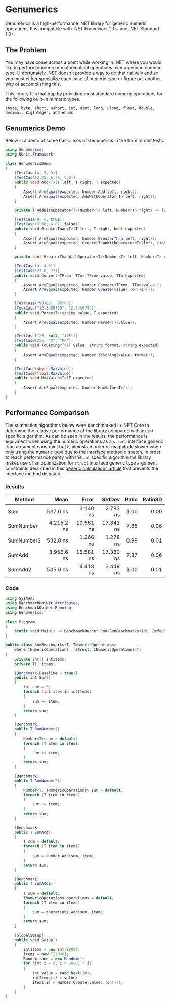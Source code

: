 # Genumerics
Genumerics is a high-performance .NET library for generic numeric operations. It is compatible with .NET Framework 2.0+ and .NET Standard 1.0+.

## The Problem
You may have come across a point while working in .NET where you would like to perform numeric or mathematical operations over a generic numeric type. Unfortunately .NET doesn't provide a way to do that natively and so you must either specialize each case of numeric type or figure out another way of accomplishing this.

This library fills that gap by providing most standard numeric operations for the following built-in numeric types.

`sbyte, byte, short, ushort, int, uint, long, ulong, float, double, decimal, BigInteger, and enums`

## Genumerics Demo
Below is a demo of some basic uses of Genumerics in the form of unit tests.
```c#
using Genumerics;
using NUnit.Framework;

class GenumericsDemo
{
    [TestCase(4, 5, 9)]
    [TestCase(2.25, 6.75, 9.0)]
    public void Add<T>(T left, T right, T expected)
    {
        Assert.AreEqual(expected, Number.Add(left, right));
        Assert.AreEqual(expected, AddWithOperator<T>(left, right));
    }

    private T AddWithOperator<T>(Number<T> left, Number<T> right) => left + right;

    [TestCase(9, 6, true)]
    [TestCase(3.56, 4.07, false)]
    public void GreaterThan<T>(T left, T right, bool expected)
    {
        Assert.AreEqual(expected, Number.GreaterThan(left, right));
        Assert.AreEqual(expected, GreaterThanWithOperator<T>(left, right));
    }

    private bool GreaterThanWithOperator<T>(Number<T> left, Number<T> right) => left > right;

    [TestCase(4, 4.0)]
    [TestCase(27.0, 27)]
    public void Convert<TFrom, TTo>(TFrom value, TTo expected)
    {
        Assert.AreEqual(expected, Number.Convert<TFrom, TTo>(value));
        Assert.AreEqual(expected, Number.Create(value).To<TTo>());
    }

    [TestCase("98765", 98765)]
    [TestCase("12.3456789", 12.3456789)]
    public void Parse<T>(string value, T expected)
    {
        Assert.AreEqual(expected, Number.Parse<T>(value));
    }

    [TestCase(123, null, "123")]
    [TestCase(255, "X", "FF")]
    public void ToString<T>(T value, string format, string expected)
    {
        Assert.AreEqual(expected, Number.ToString(value, format));
    }

    [TestCase(sbyte.MaxValue)]
    [TestCase(float.MaxValue)]
    public void MaxValue<T>(T expected)
    {
        Assert.AreEqual(expected, Number.MaxValue<T>());
    }
}
```

## Performance Comparison
The summation algorithms below were benchmarked in .NET Core to determine the relative performance of the library compared with an `int` specific algorithm. As can be seen in the results, the performance is equivalent when using the numeric operations as a `struct` interface generic type argument constraint but is almost an order of magnitude slower when only using the numeric type due to the interface method dispatch. In order to reach performance parity with the `int` specific algorithm the library makes use of an optimization for `struct` interface generic type argument constraints described in this [generic calculations article](https://www.codeproject.com/articles/8531/using-generics-for-calculations) that prevents the interface method dispatch.

### Results
|     Method |       Mean |     Error |    StdDev | Ratio | RatioSD |
|----------- |-----------:|----------:|----------:|------:|--------:|
|        Sum |   537.0 ns |  3.140 ns |  2.783 ns |  1.00 |    0.00 |
|  SumNumber | 4,215.2 ns | 19.561 ns | 17.341 ns |  7.85 |    0.06 |
| SumNumber2 |   532.8 ns |  1.366 ns |  1.278 ns |  0.99 |    0.01 |
|     SumAdd | 3,956.6 ns | 18.581 ns | 17.380 ns |  7.37 |    0.06 |
|    SumAdd2 |   535.6 ns |  4.418 ns |  3.449 ns |  1.00 |    0.01 |

### Code
```c#
using System;
using BenchmarkDotNet.Attributes;
using BenchmarkDotNet.Running;
using Genumerics;

class Program
{
    static void Main() => BenchmarkRunner.Run<SumBenchmarks<int, DefaultNumericOperations>>();
}

public class SumBenchmarks<T, TNumericOperations>
    where TNumericOperations : struct, INumericOperations<T>
{
    private int[] intItems;
    private T[] items;

    [Benchmark(Baseline = true)]
    public int Sum()
    {
        int sum = 0;
        foreach (int item in intItems)
        {
            sum += item;
        }
        return sum;
    }

    [Benchmark]
    public T SumNumber()
    {
        Number<T> sum = default;
        foreach (T item in items)
        {
            sum += item;
        }
        return sum;
    }

    [Benchmark]
    public T SumNumber2()
    {
        Number<T, TNumericOperations> sum = default;
        foreach (T item in items)
        {
            sum += item;
        }
        return sum;
    }

    [Benchmark]
    public T SumAdd()
    {
        T sum = default;
        foreach (T item in items)
        {
            sum = Number.Add(sum, item);
        }
        return sum;
    }

    [Benchmark]
    public T SumAdd2()
    {
        T sum = default;
        TNumericOperations operations = default;
        foreach (T item in items)
        {
            sum = operations.Add(sum, item);
        }
        return sum;
    }

    [GlobalSetup]
    public void Setup()
    {
        intItems = new int[1000];
        items = new T[1000];
        Random rand = new Random();
        for (int i = 0; i < 1000; ++i)
        {
            int value = rand.Next(10);
            intItems[i] = value;
            items[i] = Number.Create(value).To<T>();
        }
    }
}
```